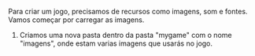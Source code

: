 Para criar um jogo, precisamos de recursos como imagens, som e fontes.
Vamos começar por carregar as imagens.

1. Criamos uma nova pasta dentro da pasta "mygame" com o nome "imagens", onde estam varias imagens que usarás no jogo.

